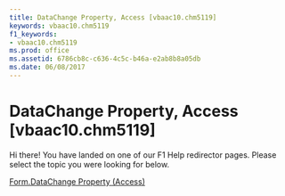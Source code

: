 ```yaml
---
title: DataChange Property, Access [vbaac10.chm5119]
keywords: vbaac10.chm5119
f1_keywords:
- vbaac10.chm5119
ms.prod: office
ms.assetid: 6786cb8c-c636-4c5c-b46a-e2ab8b8a05db
ms.date: 06/08/2017
---
```



# DataChange Property, Access [vbaac10.chm5119]

Hi there! You have landed on one of our F1 Help redirector pages. Please select the topic you were looking for below.

[Form.DataChange Property (Access)](http://msdn.microsoft.com/library/14fd4c9c-eb18-8f4d-ebd9-6f389523c4cf%28Office.15%29.aspx)

